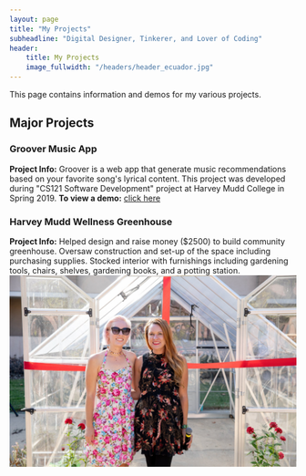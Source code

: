 ```yaml
---
layout: page
title: "My Projects"
subheadline: "Digital Designer, Tinkerer, and Lover of Coding"
header:
    title: My Projects
    image_fullwidth: "/headers/header_ecuador.jpg"
---
```

This page contains information and demos for my various projects.

## Major Projects
### Groover Music App
**Project Info:** Groover is a web app that generate music recommendations based on your favorite song's lyrical content. This project was developed during "CS121 Software Development" project at Harvey Mudd College in Spring 2019.
**To view a demo:** [click here](http://www.groovermusic.net/)

### Harvey Mudd Wellness Greenhouse
**Project Info:** Helped design and raise money ($2500) to build community greenhouse. Oversaw construction and set-up of the space including purchasing supplies. Stocked interior with furnishings including gardening tools, chairs, shelves, gardening books, and a potting station.
![alt text](../images/img_siena-greenhouse.jpg "Siena (left) at Mudd Greenhouse opening")